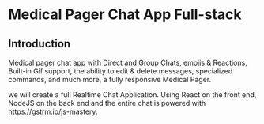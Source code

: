 # Medical Pager Chat App Full-stack

## Introduction

Medical pager chat app with Direct and Group Chats, emojis & Reactions, Built-in Gif support, the ability to edit & delete messages, specialized commands, and much more, a fully responsive Medical Pager.

we will create a full Realtime Chat Application. Using React on the front end, NodeJS on the back end and the entire chat is powered with https://gstrm.io/js-mastery.



